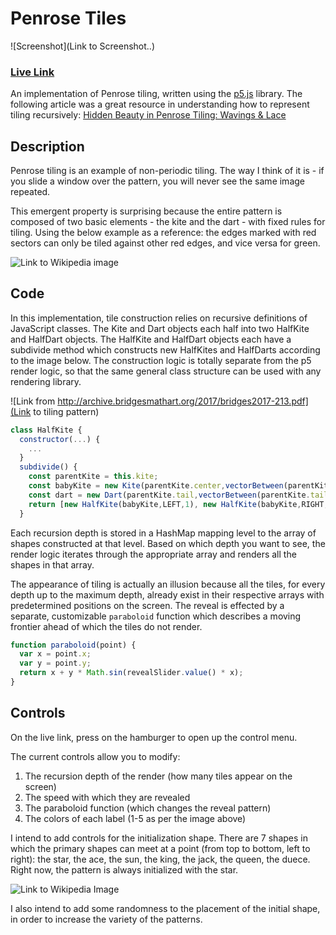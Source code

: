 # Penrose Tiles

![Screenshot](Link to Screenshot..)

### [Live Link](http://thingsishow.com/penrose)

An implementation of Penrose tiling, written using the [p5.js](https://p5js.org/) library.
The following article was a great resource in understanding how to represent tiling recursively: [Hidden Beauty in Penrose Tiling: Wavings & Lace](http://archive.bridgesmathart.org/2017/bridges2017-213.pdf)

## Description

Penrose tiling is an example of non-periodic tiling. The way I think of it is - if you slide a window over the pattern, you will never see the same image repeated.

This emergent property is surprising because the entire pattern is composed of two basic elements - the kite and the dart - with fixed rules for tiling. Using the below example as a reference: the edges marked with red sectors can only be tiled against other red edges, and vice versa for green.

![Link to Wikipedia image](https://upload.wikimedia.org/wikipedia/commons/d/d6/Kite_Dart.svg)


## Code

In this implementation, tile construction relies on recursive definitions of JavaScript classes. The Kite and Dart objects each half into two HalfKite and HalfDart objects. The HalfKite and HalfDart objects each have a subdivide method which constructs new HalfKites and HalfDarts according to the image below. The construction logic is totally separate from the p5 render logic, so that the same general class structure can be used with any rendering library.

![Link from http://archive.bridgesmathart.org/2017/bridges2017-213.pdf](Link to tiling pattern)

```javascript
class HalfKite {
  constructor(...) {
    ...
  }
  subdivide() {
    const parentKite = this.kite;
    const babyKite = new Kite(parentKite.center,vectorBetween(parentKite.center,parentKite.pointFromSide(this.side)));
    const dart = new Dart(parentKite.tail,vectorBetween(parentKite.tail,babyKite.pointFromOtherSide(this.side)));
    return [new HalfKite(babyKite,LEFT,1), new HalfKite(babyKite,RIGHT,2), new HalfDart(dart,opposite(this.side),3)];
  }
```
Each recursion depth is stored in a HashMap mapping level to the array of shapes constructed at that level. Based on which depth you want to see, the render logic iterates through the appropriate array and renders all the shapes in that array.

The appearance of tiling is actually an illusion because all the tiles, for every depth up to the maximum depth, already exist in their respective arrays with predetermined positions on the screen. The reveal is effected by a separate, customizable ```paraboloid``` function which describes a moving frontier ahead of which the tiles do not render.

```javascript
function paraboloid(point) {
  var x = point.x;
  var y = point.y;
  return x + y * Math.sin(revealSlider.value() * x);
}
```
## Controls

On the live link, press on the hamburger to open up the control menu.

The current controls allow you to modify:

1. The recursion depth of the render (how many tiles appear on the screen)
2. The speed with which they are revealed
3. The paraboloid function (which changes the reveal pattern)
4. The colors of each label (1-5 as per the image above)

I intend to add controls for the initialization shape. There are 7 shapes in which the primary shapes can meet at a point (from top to bottom, left to right): the star, the ace, the sun, the king, the jack, the queen, the duece. Right now, the pattern is always initialized with the star.

![Link to Wikipedia Image](https://upload.wikimedia.org/wikipedia/commons/2/26/Penrose_vertex_figures.svg)

I also intend to add some randomness to the placement of the initial shape, in order to increase the variety of the patterns.
